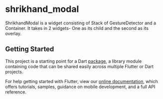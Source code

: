 # shrikhand_modal

ShrikhandModal is a widget consisting of Stack of  GestureDetector and a Container. It takes in 2 widgets- One as its child and the second as its overlay.

## Getting Started

This project is a starting point for a Dart
[package](https://flutter.dev/developing-packages/),
a library module containing code that can be shared easily across
multiple Flutter or Dart projects.

For help getting started with Flutter, view our 
[online documentation](https://flutter.dev/docs), which offers tutorials, 
samples, guidance on mobile development, and a full API reference.
